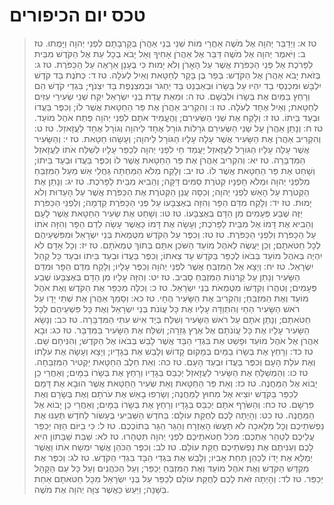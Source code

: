 # טכס יום הכיפורים

> טז א: וַיְדַבֵּר יְהוָה אֶל מֹשֶׁה אַחֲרֵי מוֹת שְׁנֵי בְּנֵי אַהֲרֹן בְּקָרְבָתָם לִפְנֵי יְהוָה וַיָּמֻתוּ.
> טז ב: וַיֹּאמֶר יְהוָה אֶל מֹשֶׁה דַּבֵּר אֶל אַהֲרֹן אָחִיךָ וְאַל יָבֹא בְכָל עֵת אֶל הַקֹּדֶשׁ מִבֵּית לַפָּרֹכֶת אֶל פְּנֵי הַכַּפֹּרֶת אֲשֶׁר עַל הָאָרֹן וְלֹא יָמוּת כִּי בֶּעָנָן אֵרָאֶה עַל הַכַּפֹּרֶת.
> טז ג: בְּזֹאת יָבֹא אַהֲרֹן אֶל הַקֹּדֶשׁ:  בְּפַר בֶּן בָּקָר לְחַטָּאת וְאַיִל לְעֹלָה.
> טז ד: כְּתֹנֶת בַּד קֹדֶשׁ יִלְבָּשׁ וּמִכְנְסֵי בַד יִהְיוּ עַל בְּשָׂרוֹ וּבְאַבְנֵט בַּד יַחְגֹּר וּבְמִצְנֶפֶת בַּד יִצְנֹף; בִּגְדֵי קֹדֶשׁ הֵם וְרָחַץ בַּמַּיִם אֶת בְּשָׂרוֹ וּלְבֵשָׁם.
> טז ה: וּמֵאֵת עֲדַת בְּנֵי יִשְׂרָאֵל יִקַּח שְׁנֵי שְׂעִירֵי עִזִּים לְחַטָּאת; וְאַיִל אֶחָד לְעֹלָה.
> טז ו: וְהִקְרִיב אַהֲרֹן אֶת פַּר הַחַטָּאת אֲשֶׁר לוֹ; וְכִפֶּר בַּעֲדוֹ וּבְעַד בֵּיתוֹ.
> טז ז: וְלָקַח אֶת שְׁנֵי הַשְּׂעִירִם; וְהֶעֱמִיד אֹתָם לִפְנֵי יְהוָה פֶּתַח אֹהֶל מוֹעֵד.
> טז ח: וְנָתַן אַהֲרֹן עַל שְׁנֵי הַשְּׂעִירִם גֹּרָלוֹת גּוֹרָל אֶחָד לַיהוָה וְגוֹרָל אֶחָד לַעֲזָאזֵל.
> טז ט: וְהִקְרִיב אַהֲרֹן אֶת הַשָּׂעִיר אֲשֶׁר עָלָה עָלָיו הַגּוֹרָל לַיהוָה; וְעָשָׂהוּ חַטָּאת.
> טז י: וְהַשָּׂעִיר אֲשֶׁר עָלָה עָלָיו הַגּוֹרָל לַעֲזָאזֵל יָעֳמַד חַי לִפְנֵי יְהוָה לְכַפֵּר עָלָיו לְשַׁלַּח אֹתוֹ לַעֲזָאזֵל הַמִּדְבָּרָה.
> טז יא: וְהִקְרִיב אַהֲרֹן אֶת פַּר הַחַטָּאת אֲשֶׁר לוֹ וְכִפֶּר בַּעֲדוֹ וּבְעַד בֵּיתוֹ; וְשָׁחַט אֶת פַּר הַחַטָּאת אֲשֶׁר לוֹ.
> טז יב: וְלָקַח מְלֹא הַמַּחְתָּה גַּחֲלֵי אֵשׁ מֵעַל הַמִּזְבֵּחַ מִלִּפְנֵי יְהוָה וּמְלֹא חָפְנָיו קְטֹרֶת סַמִּים דַּקָּה; וְהֵבִיא מִבֵּית לַפָּרֹכֶת.
> טז יג: וְנָתַן אֶת הַקְּטֹרֶת עַל הָאֵשׁ לִפְנֵי יְהוָה; וְכִסָּה עֲנַן הַקְּטֹרֶת אֶת הַכַּפֹּרֶת אֲשֶׁר עַל הָעֵדוּת וְלֹא יָמוּת.
> טז יד: וְלָקַח מִדַּם הַפָּר וְהִזָּה בְאֶצְבָּעוֹ עַל פְּנֵי הַכַּפֹּרֶת קֵדְמָה; וְלִפְנֵי הַכַּפֹּרֶת יַזֶּה שֶׁבַע פְּעָמִים מִן הַדָּם בְּאֶצְבָּעוֹ.
> טז טו: וְשָׁחַט אֶת שְׂעִיר הַחַטָּאת אֲשֶׁר לָעָם וְהֵבִיא אֶת דָּמוֹ אֶל מִבֵּית לַפָּרֹכֶת; וְעָשָׂה אֶת דָּמוֹ כַּאֲשֶׁר עָשָׂה לְדַם הַפָּר וְהִזָּה אֹתוֹ עַל הַכַּפֹּרֶת וְלִפְנֵי הַכַּפֹּרֶת.
> טז טז: וְכִפֶּר עַל הַקֹּדֶשׁ מִטֻּמְאֹת בְּנֵי יִשְׂרָאֵל וּמִפִּשְׁעֵיהֶם לְכָל חַטֹּאתָם; וְכֵן יַעֲשֶׂה לְאֹהֶל מוֹעֵד הַשֹּׁכֵן אִתָּם בְּתוֹךְ טֻמְאֹתָם.
> טז יז: וְכָל אָדָם לֹא יִהְיֶה בְּאֹהֶל מוֹעֵד בְּבֹאוֹ לְכַפֵּר בַּקֹּדֶשׁ עַד צֵאתוֹ; וְכִפֶּר בַּעֲדוֹ וּבְעַד בֵּיתוֹ וּבְעַד כָּל קְהַל יִשְׂרָאֵל.
> טז יח: וְיָצָא אֶל הַמִּזְבֵּחַ אֲשֶׁר לִפְנֵי יְהוָה וְכִפֶּר עָלָיו; וְלָקַח מִדַּם הַפָּר וּמִדַּם הַשָּׂעִיר וְנָתַן עַל קַרְנוֹת הַמִּזְבֵּחַ סָבִיב.
> טז יט: וְהִזָּה עָלָיו מִן הַדָּם בְּאֶצְבָּעוֹ שֶׁבַע פְּעָמִים; וְטִהֲרוֹ וְקִדְּשׁוֹ מִטֻּמְאֹת בְּנֵי יִשְׂרָאֵל.
> טז כ: וְכִלָּה מִכַּפֵּר אֶת הַקֹּדֶשׁ וְאֶת אֹהֶל מוֹעֵד וְאֶת הַמִּזְבֵּחַ; וְהִקְרִיב אֶת הַשָּׂעִיר הֶחָי.
> טז כא: וְסָמַךְ אַהֲרֹן אֶת שְׁתֵּי יָדָו עַל רֹאשׁ הַשָּׂעִיר הַחַי וְהִתְוַדָּה עָלָיו אֶת כָּל עֲוֹנֹת בְּנֵי יִשְׂרָאֵל וְאֶת כָּל פִּשְׁעֵיהֶם לְכָל חַטֹּאתָם; וְנָתַן אֹתָם עַל רֹאשׁ הַשָּׂעִיר וְשִׁלַּח בְּיַד אִישׁ עִתִּי הַמִּדְבָּרָה.
> טז כב: וְנָשָׂא הַשָּׂעִיר עָלָיו אֶת כָּל עֲוֹנֹתָם אֶל אֶרֶץ גְּזֵרָה; וְשִׁלַּח אֶת הַשָּׂעִיר בַּמִּדְבָּר.
> טז כג: וּבָא אַהֲרֹן אֶל אֹהֶל מוֹעֵד וּפָשַׁט אֶת בִּגְדֵי הַבָּד אֲשֶׁר לָבַשׁ בְּבֹאוֹ אֶל הַקֹּדֶשׁ; וְהִנִּיחָם שָׁם.
> טז כד: וְרָחַץ אֶת בְּשָׂרוֹ בַמַּיִם בְּמָקוֹם קָדוֹשׁ וְלָבַשׁ אֶת בְּגָדָיו; וְיָצָא וְעָשָׂה אֶת עֹלָתוֹ וְאֶת עֹלַת הָעָם וְכִפֶּר בַּעֲדוֹ וּבְעַד הָעָם.
> טז כה: וְאֵת חֵלֶב הַחַטָּאת יַקְטִיר הַמִּזְבֵּחָה.
> טז כו: וְהַמְשַׁלֵּחַ אֶת הַשָּׂעִיר לַעֲזָאזֵל יְכַבֵּס בְּגָדָיו וְרָחַץ אֶת בְּשָׂרוֹ בַּמָּיִם; וְאַחֲרֵי כֵן יָבוֹא אֶל הַמַּחֲנֶה.
> טז כז: וְאֵת פַּר הַחַטָּאת וְאֵת שְׂעִיר הַחַטָּאת אֲשֶׁר הוּבָא אֶת דָּמָם לְכַפֵּר בַּקֹּדֶשׁ יוֹצִיא אֶל מִחוּץ לַמַּחֲנֶה; וְשָׂרְפוּ בָאֵשׁ אֶת עֹרֹתָם וְאֶת בְּשָׂרָם וְאֶת פִּרְשָׁם.
> טז כח: וְהַשֹּׂרֵף אֹתָם יְכַבֵּס בְּגָדָיו וְרָחַץ אֶת בְּשָׂרוֹ בַּמָּיִם; וְאַחֲרֵי כֵן יָבוֹא אֶל הַמַּחֲנֶה.
> טז כט: וְהָיְתָה לָכֶם לְחֻקַּת עוֹלָם:  בַּחֹדֶשׁ הַשְּׁבִיעִי בֶּעָשׂוֹר לַחֹדֶשׁ תְּעַנּוּ אֶת נַפְשֹׁתֵיכֶם וְכָל מְלָאכָה לֹא תַעֲשׂוּ הָאֶזְרָח וְהַגֵּר הַגָּר בְּתוֹכְכֶם.
> טז ל: כִּי בַיּוֹם הַזֶּה יְכַפֵּר עֲלֵיכֶם לְטַהֵר אֶתְכֶם:  מִכֹּל חַטֹּאתֵיכֶם לִפְנֵי יְהוָה תִּטְהָרוּ.
> טז לא: שַׁבַּת שַׁבָּתוֹן הִיא לָכֶם וְעִנִּיתֶם אֶת נַפְשֹׁתֵיכֶם חֻקַּת עוֹלָם.
> טז לב: וְכִפֶּר הַכֹּהֵן אֲשֶׁר יִמְשַׁח אֹתוֹ וַאֲשֶׁר יְמַלֵּא אֶת יָדוֹ לְכַהֵן תַּחַת אָבִיו; וְלָבַשׁ אֶת בִּגְדֵי הַבָּד בִּגְדֵי הַקֹּדֶשׁ.
> טז לג: וְכִפֶּר אֶת מִקְדַּשׁ הַקֹּדֶשׁ וְאֶת אֹהֶל מוֹעֵד וְאֶת הַמִּזְבֵּחַ יְכַפֵּר; וְעַל הַכֹּהֲנִים וְעַל כָּל עַם הַקָּהָל יְכַפֵּר.
> טז לד: וְהָיְתָה זֹּאת לָכֶם לְחֻקַּת עוֹלָם לְכַפֵּר עַל בְּנֵי יִשְׂרָאֵל מִכָּל חַטֹּאתָם אַחַת בַּשָּׁנָה; וַיַּעַשׂ כַּאֲשֶׁר צִוָּה יְהוָה אֶת מֹשֶׁה. 
 

